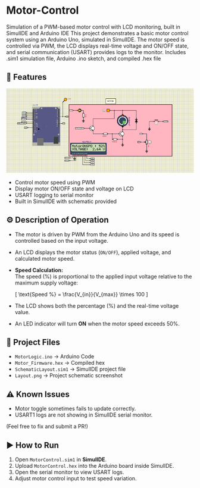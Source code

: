 # Motor-Control
Simulation of a PWM-based motor control with LCD monitoring, built in SimulIDE and Arduino IDE
This project demonstrates a basic motor control system using an Arduino Uno, simulated in SimulIDE. The motor speed is controlled via PWM, the LCD displays real-time voltage and ON/OFF state, and serial communication (USART) provides logs to the monitor. Includes .sim1 simulation file, Arduino .ino sketch, and compiled .hex file

## 🔧 Features
![Alt text](Layout.png)
- Control motor speed using PWM
- Display motor ON/OFF state and voltage on LCD
- USART logging to serial monitor
- Built in SimulIDE with schematic provided

## ⚙️ Description of Operation
- The motor is driven by PWM from the Arduino Uno and its speed is controlled based on the input voltage.
- An LCD displays the motor status (`ON/OFF`), applied voltage, and calculated motor speed.
- **Speed Calculation:**  
  The speed (%) is proportional to the applied input voltage relative to the maximum supply voltage:  

  \[
  \text{Speed %} = \frac{V_{in}}{V_{max}} \times 100
  \]

- The LCD shows both the percentage (%) and the real-time voltage value.
- An LED indicator will turn **ON** when the motor speed exceeds 50%.

## 🚀 Project Files
- `MotorLogic.ino` → Arduino Code
- `Motor_Firmware.hex` → Compiled hex
- `SchematicLayout.sim1` → SimulIDE project file
- `Layout.png` → Project schematic screenshot

## ⚠️ Known Issues
- Motor toggle sometimes fails to update correctly.
- USART1 logs are not showing in SimulIDE serial monitor.

(Feel free to fix and submit a PR!)

## ▶️ How to Run
1. Open `MotorControl.sim1` in **SimulIDE**.
2. Upload `MotorControl.hex` into the Arduino board inside SimulIDE.
3. Open the serial monitor to view USART logs.
4. Adjust motor control input to test speed variation.
